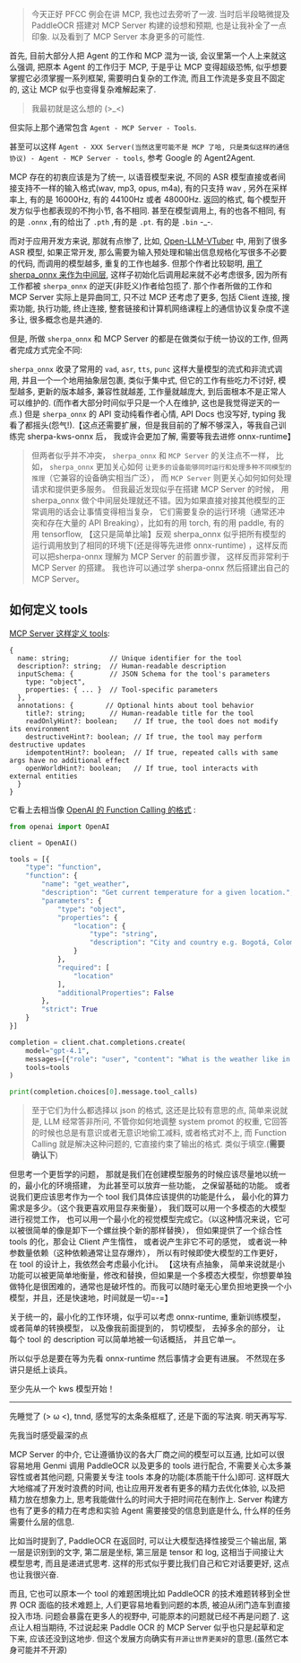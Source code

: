 > 今天正好 PFCC 例会在讲 MCP, 我也过去旁听了一波. 当时后半段略微提及 PaddleOCR 搭建对 MCP Server 构建的设想和预期, 也是让我补全了一点印象. 以及看到了 MCP Server 本身更多的可能性.

首先, 目前大部分人把 Agent 的工作和 MCP 混为一谈, 会议里第一个人上来就这么强调,  把原本 Agent 的工作归于 MCP, 于是乎让 MCP 变得超级恐怖, 似乎想要掌握它必须掌握一系列框架, 需要明白复杂的工作流, 而且工作流是多变且不固定的, 这让 MCP 似乎也变得复杂难解起来了.

> 我最初就是这么想的 (>\_<)

但实际上那个通常包含 `Agent - MCP Server - Tools`.

甚至可以这样 `Agent - XXX Server(当然这里可能不是 MCP 了哈, 只是类似这样的通信协议) - Agent - MCP Server - tools`, 参考 Google 的 Agent2Agent.

MCP 存在的初衷应该是为了统一, 以语音模型来说,  不同的 ASR 模型直接或者间接支持不一样的输入格式(wav, mp3, opus, m4a), 有的只支持 wav , 另外在采样率上, 有的是 16000Hz, 有的 44100Hz 或者 48000Hz. 返回的格式, 每个模型开发方似乎也都表现的不拘小节, 各不相同. 甚至在模型调用上, 有的也各不相同, 有的是 `.onnx` ,有的给出了 `.pth` ,有的是 `.pt`. 有的是 `.bin` -\_-.

而对于应用开发方来说, 那就有点惨了, 比如, [Open-LLM-VTuber](https://github.com/Open-LLM-VTuber/Open-LLM-VTuber) 中, 用到了很多 ASR 模型, 如果正常开发, 那么需要为输入预处理和输出信息规格化写很多不必要的代码, 而调用的模型越多, 重复的工作也越多. 但那个作者比较聪明, [用了 sherpa_onnx 来作为中间层](https://github.com/Open-LLM-VTuber/Open-LLM-VTuber/blob/main/src/open_llm_vtuber/asr/sherpa_onnx_asr.py), 这样子初始化后调用起来就不必考虑很多, 因为所有工作都被 `sherpa_onnx` 的逆天(非贬义)作者给包揽了. 那个作者所做的工作和 MCP Server 实际上是异曲同工, 只不过 MCP 还考虑了更多, 包括 Client 连接, 搜索功能, 执行功能, 终止连接, 整套链接和计算机网络课程上的通信协议复杂度不遑多让, 很多概念也是共通的.

但是, 所做 `sherpa_onnx` 和 MCP Server 的都是在做类似于统一协议的工作, 但两者完成方式完全不同:

`sherpa_onnx` 收录了常用的  `vad`, `asr`, `tts`, `punc` 这样大量模型的流式和非流式调用, 并且一个一个地用抽象层包裹, 类似于集中式, 但它的工作有些吃力不讨好, 模型越多, 更新的版本越多, 兼容性就越差, 工作量就越庞大, 到后面根本不是正常人可以维护的. (而作者大部分时间似乎只是一个人在维护, 这也是我觉得逆天的一点.) 但是 `sherpa_onnx` 的 API 变动纯看作者心情, API Docs 也没写好, typing 我看了都摇头(怨气!).【这点还需要扩展，但是我目前的了解不够深入，等我自己训练完 sherpa-kws-onnx 后， 我或许会更加了解, 需要等我去进修 onnx-runtime】

> 但两者似乎并不冲突， `sherpa_onnx` 和 `MCP Server` 的关注点不一样， 比如， `sherpa_onnx` 更加关心如何 `让更多的设备能够同时运行和处理多种不同模型的推理`（它兼容的设备确实相当广泛）， 而 `MCP Server` 则更关心如何如何处理请求和提供更多服务。 但我最近发现似乎在搭建 MCP Server 的时候， 用 sherpa_onnx 做个中间层处理就还不错。因为如果直接对接其他模型的正常调用的话会让事情变得相当复杂， 它们需要复杂的运行环境（通常还冲突和存在大量的 API Breaking），比如有的用 torch, 有的用 paddle, 有的用 tensorflow, 【这只是简单比喻】反观 sherpa_onnx 似乎把所有模型的运行调用放到了相同的环境下(还是得等先进修 onnx-runtime) ，这样反而可以把sherpa-onnx 理解为 MCP Server 的前置步骤， 这样反而非常利于 MCP Server 的搭建。
> 我也许可以通过学 sherpa-onnx 然后搭建出自己的 MCP Server。


## 如何定义 tools

[MCP Server 这样定义 tools](https://modelcontextprotocol.io/docs/concepts/tools):

```shell
{
  name: string;          // Unique identifier for the tool
  description?: string;  // Human-readable description
  inputSchema: {         // JSON Schema for the tool's parameters
    type: "object",
    properties: { ... }  // Tool-specific parameters
  },
  annotations: {        // Optional hints about tool behavior
    title?: string;      // Human-readable title for the tool
    readOnlyHint?: boolean;    // If true, the tool does not modify its environment
    destructiveHint?: boolean; // If true, the tool may perform destructive updates
    idempotentHint?: boolean;  // If true, repeated calls with same args have no additional effect
    openWorldHint?: boolean;   // If true, tool interacts with external entities
  }
}
```


它看上去相当像 [OpenAI 的 Function Calling 的格式](https://platform.openai.com/docs/guides/function-calling?api-mode=chat) :

```python
from openai import OpenAI

client = OpenAI()

tools = [{
    "type": "function",
    "function": {
        "name": "get_weather",
        "description": "Get current temperature for a given location.",
        "parameters": {
            "type": "object",
            "properties": {
                "location": {
                    "type": "string",
                    "description": "City and country e.g. Bogotá, Colombia"
                }
            },
            "required": [
                "location"
            ],
            "additionalProperties": False
        },
        "strict": True
    }
}]

completion = client.chat.completions.create(
    model="gpt-4.1",
    messages=[{"role": "user", "content": "What is the weather like in Paris today?"}],
    tools=tools
)

print(completion.choices[0].message.tool_calls)
```

> 至于它们为什么都选择以 json 的格式, 这还是比较有意思的点, 简单来说就是, LLM 经常答非所问, 不管你如何地调整 system promot 的权重, 它回答的时候也总是有意识或者无意识地偷工减料, 或者格式对不上, 而 Function Calling 就是解决这种问题的, 它直接约束了输出的格式. 类似于填空.(**需要确认下**)

但思考一个更哲学的问题， 那就是我们在创建模型服务的时候应该尽量地以统一的，最小化的环境搭建， 为此甚至可以放弃一些功能， 之保留基础的功能。 或者说我们更应该思考作为一个 tool 我们具体应该提供的功能是什么， 最小化的算力需求是多少。（这个我更喜欢用显存来衡量）， 我们既可以用一个多模态的大模型进行视觉工作， 也可以用一个最小化的视觉模型完成它。（以这种情况来说，它可以被很简单的像是卸下一个螺丝换个新的那样替换）， 但如果提供了一个综合性 tools 的化，那会让 Client 产生惰性， 或者说产生非它不可的感觉， 或者说一种参数量依赖（这种依赖通常让显存爆炸）， 所以有时候即使大模型的工作更好， 在 tool 的设计上，我依然会考虑最小化计i。 【这块有点抽象， 简单来说就是小功能可以被更简单地衡量，修改和替换，但如果是一个多模态大模型，你想要单独做特化是很困难的，通常也是破坏性的。而我可以随时毫无心里负担地更换一个小模型，并且，还是快速地，时间就是一切=-=】

关于统一的，最小化的工作环境，似乎可以考虑 onnx-runtime, 重新训练模型， 或者简单的转换模型， 以及像我前面提到的， 剪切模型， 去掉多余的部分， 让每个 tool 的 description 可以简单地被一句话概括， 并且它单一。

所以似乎总是要在等为先看 onnx-runtime 然后事情才会更有进展。 不然现在多讲只是纸上谈兵。

至少先从一个 kws 模型开始！

---

先睡觉了 (> ω <), tnnd, 感觉写的太条条框框了, 还是下面的写法爽. 明天再写写.

先我当时感受最深的点

MCP Server 的中介, 它让遵循协议的各大厂商之间的模型可以互通, 比如可以很容易地用 Genmi 调用 PaddleOCR 以及更多的 tools 进行配合, 不需要关心太多兼容性或者其他问题, 只需要关专注 tools 本身的功能(本质能干什么)即可. 这样既大大地缩减了开发时浪费的时间, 也让应用开发者有更多的精力去优化体验, 以及把精力放在想象力上, 思考我能做什么的时间大于把时间花在制作上. Server 构建方也有了更多的精力在考虑和实验 Agent 需要接受的信息到底是什么, 什么样的任务需要什么层的信息.

比如当时提到了,  PaddleOCR 在返回时, 可以让大模型选择性接受三个输出层, 第一层是识别到的文字, 第二层是坐标, 第三层是 tensor 和 log, 这相当于间接让大模型思考, 而且是递进式思考. 这样的形式似乎要比我们自己和它对话要更好, 这点也让我很兴奋.

而且, 它也可以原本一个 tool 的难题困境比如 PaddleOCR 的技术难题转移到全世界 OCR 面临的技术难题上, 人们更容易地看到问题的本质, 被迫从闭门造车到直接投入市场.  问题会暴露在更多人的视野中, 可能原本的问题就已经不再是问题了. 这点让人相当期待, 不过说起来 Paddle OCR 的 MCP Server 似乎也只是起草和定下来, 应该还没到这地步. 但这个发展方向确实有`开源让世界更美好`的意思.(虽然它本身可能并不开源)